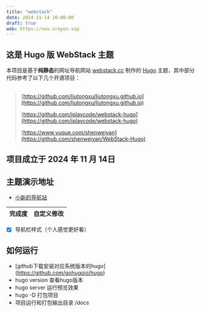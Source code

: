 ```yaml
---
title: "webstack"
date: 2024-11-14 16:00:00
draft: true
web: https://nav.crayon.vip
---
```


## 这是 Hugo 版 WebStack 主题

本项目是基于**纯静态**的网址导航网站 [webstack.cc](https://github.com/WebStackPage/WebStackPage.github.io) 制作的 [Hugo](https://gohugo.io/) 主题，其中部分代码参考了以下几个开源项目：<br/><br/>


>[https://github.com/liutongxu/liutongxu.github.io](https://github.com/liutongxu/liutongxu.github.io)
>
>[https://github.com/iplaycode/webstack-hugo](https://github.com/iplaycode/webstack-hugo)
>
>[https://www.yuque.com/shenweiyan](https://github.com/shenweiyan/WebStack-Hugo)


## 项目成立于 2024 年 11 月 14日

## 主题演示地址

- [小新的导航站](https://nav.crayon.vip)
  
| 完成度      | 自定义修改 | 
| :---       |   :----:  | 
- [x] 导航栏样式（个人感觉更好看）

## 如何运行

- [github下载安装对应系统版本的hugo] (https://github.com/gohugoio/hugo)
- hugo version   查看hugo版本
- hugo server   运行预览效果
- hugo -D   打包项目
- 项目运行和打包输出目录  /docs

